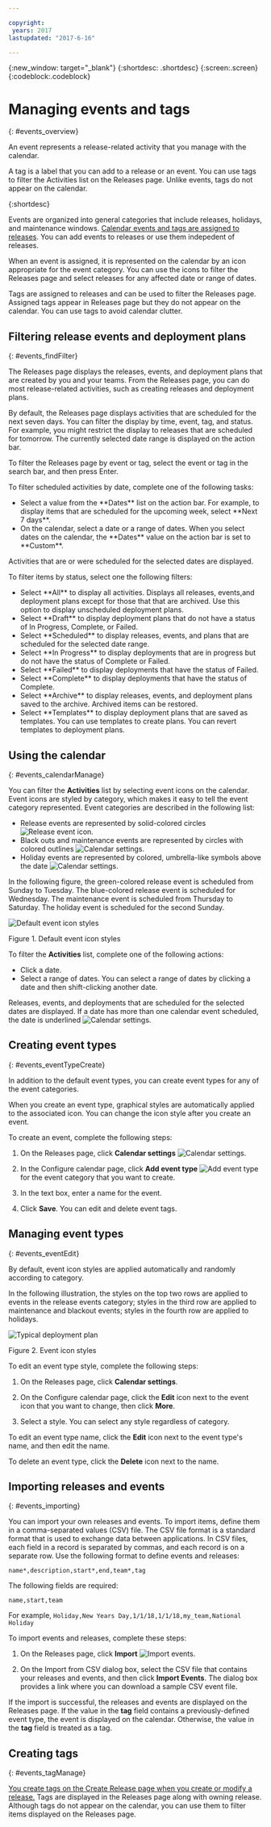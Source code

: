 ```yaml
---

copyright:
 years: 2017
lastupdated: "2017-6-16"

---
```


{:new_window: target="_blank"}
{:shortdesc: .shortdesc}
{:screen:.screen}
{:codeblock:.codeblock}

# Managing events and tags
{: #events_overview}

An event represents a release-related activity that you manage with the calendar.

A tag is a label that you can add to a release or an event. You can use tags to filter the Activities list on the Releases page. Unlike events, tags do not appear on the calendar.

{:shortdesc}

Events are organized into general categories that include releases, holidays, and maintenance windows. [Calendar events and tags are assigned to releases](UCCR_releases.html#releases_overview). You can add events to releases or use them indepedent of releases.  

When an event is assigned, it is represented on the calendar by an icon appropriate for the event category. You can use the icons to filter the Releases page and select releases for any affected date or range of dates.

Tags are assigned to releases and can be used to filter the Releases page. Assigned tags appear in Releases page but they do not appear on the calendar. You can use tags to avoid calendar clutter.

## Filtering release events and deployment plans
{: #events_findFilter}

The Releases page displays the releases, events, and deployment plans that are created by you and your teams. From the Releases page, you can do most release-related activities, such as creating releases and deployment plans.

By default, the Releases page displays activities that are scheduled for the next seven days. You can filter the display by time, event, tag, and status. For example, you might restrict the display to releases that are scheduled for tomorrow. The currently selected date range is displayed on the action bar.

To filter the Releases page by event or tag, select the event or tag in the search bar, and then press Enter.

To filter scheduled activities by date, complete one of the following tasks:
<ul>
<li>Select a value from the **Dates** list on the action bar. For example, to display items that are scheduled for the upcoming week, select **Next 7 days**.</li>
<li>On the calendar, select a date or a range of dates. When you select dates on the calendar, the **Dates** value on the action bar is set to **Custom**.</li>
</ul>

Activities that are or were scheduled for the selected dates are displayed.

To filter items by status, select one the following filters:
<ul>
<li>Select **All** to display all activities. Displays all releases, events,and deployment plans except for those that that are archived. Use this option to display unscheduled deployment plans.
</li>
<li>Select **Draft** to display deployment plans that do not have a status of In Progress, Complete, or Failed.
</li>
<li>Select **Scheduled** to display releases, events, and plans that are scheduled for the selected date range.
</li>
<li>Select **In Progress** to display deployments that are in progress but do not have the status of Complete or Failed.
</li>
<li>Select **Failed** to display deployments that have the status of Failed.</li>
<li>Select **Complete** to display deployments that have the status of Complete.
</li>
</li>
<li>Select **Archive** to display releases, events, and deployment plans saved to the archive. Archived items can be restored.
</li>
<li>Select **Templates** to display deployment plans that are saved as templates. You can use templates to create plans. You can revert templates to deployment plans.  
</li>
</ul>

## Using the calendar
{: #events_calendarManage}

You can filter the **Activities** list by selecting event icons on the calendar. Event icons are styled by category, which makes it easy to tell the event category represented. Event categories are described in the following list:

<ul>
<li>Release events are represented by solid-colored circles <img class="inline" src="images/event-icon-release.png"  alt="Release event icon">.</li>
<li>Black outs and maintenance events are represented by circles with colored outlines <img class="inline" src="images/event-icon-window.png"  alt="Calendar settings">.</li></li>
<li>Holiday events are represented by colored, umbrella-like symbols above the date <img class="inline" src="images/event-icon-holiday.png"  alt="Calendar settings">.</li>
</ul>

In the following figure, the green-colored release event is scheduled from Sunday to Tuesday. The blue-colored release event is scheduled for Wednesday. The maintenance event is scheduled from Thursday to Saturday. The holiday event is scheduled for the second Sunday.

![](images/event-icon-styles2.png "Default event icon styles")

Figure 1. Default event icon styles

To filter the **Activities** list, complete one of the following actions:

<ul>
<li>Click a date.</li>
<li>Select a range of dates. You can select a range of dates by clicking a date and then shift-clicking another date.</li>
</ul>

Releases, events, and deployments that are scheduled for the selected dates are displayed. If a date has more than one calendar event scheduled, the date is underlined <img class="inline" src="images/event-icon-twoIcons.png"  alt="Calendar settings">.

## Creating event types
{: #events_eventTypeCreate}

In addition to the default event types, you can create event types for any of the event categories.

When you create an event type, graphical styles are automatically applied to the associated icon. You can change the icon style after you create an event.

To create an event, complete the following steps:

1. On the Releases page, click **Calendar settings** <img class="inline" src="images/cal-set.png"  alt="Calendar settings">.

1. In the Configure calendar page, click **Add event type** <img class="inline" src="images/event-add.png"  alt="Add event type"> for the event category that you want to create.

3. In the text box, enter a name for the event.

3. Click **Save**. You can edit and delete event tags.

## Managing event types
{: #events_eventEdit}

By default, event icon styles are applied automatically and randomly according to category.

In the following illustration, the styles on the top two rows are applied to events in the release events category; styles in the third row are applied to maintenance and blackout events; styles in the fourth row are applied to holidays.

![](images/event-styles.png "Typical deployment plan")

Figure 2. Event icon styles

To edit an event type style, complete the following steps:

1. On the Releases page, click **Calendar settings**.

2. On the Configure calendar page, click the **Edit** icon next to the event icon that you want to change, then click **More**.

3. Select a style. You can select any style regardless of category.

To edit an event type name, click the **Edit** icon next to the event type's name, and then edit the name.

To delete an event type, click the **Delete** icon next to the name.

## Importing releases and events
{: #events_importing}

You can import your own releases and events.  To import items, define them in a comma-separated values (CSV) file. The CSV file format is a standard format that is used to exchange data between applications. In CSV files, each field in a record is separated by commas, and each record is on a separate row. Use the following format to define events and releases:  

`name*,description,start*,end,team*,tag`

The following fields are required:

`name,start,team`

For example, `Holiday,New Years Day,1/1/18,1/1/18,my_team,National Holiday` 

To import events and releases, complete these steps:

1. On the Releases page, click **Import** <img class="inline" src="images/import-events.png"  alt="Import events">.

2. On the Import from CSV dialog box, select the CSV file that contains your releases and events, and then click **Import Events**. The dialog box provides a link where you can download a sample CSV event file.

If the import is successful, the releases and events are displayed on the Releases page. If the value in the **tag** field contains a previously-defined event type, the event is displayed on the calendar. Otherwise, the value in the **tag** field is treated as a tag.

## Creating tags
{: #events_tagManage}

[You create tags on the Create Release page when you create or modify a release.](UCCR_releases.html#releases_create) Tags are displayed in the Releases page along with owning release. Although tags do not appear on the calendar, you can use them to filter items displayed on the Releases page.
